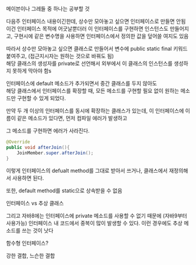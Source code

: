 
메이븐이나 그레들 중 하나는 공부할 것  

다음주 인터페이스 내용이긴한데, 상수만 모아놓고 싶으면 인터페이스로 만들면 안됨  
이건 인터페이스 목적에 어긋날뿐더러 이 인터페이스를 구현하면 인스턴스도 만들어지고, 구현시에 같은 변수명을 사용하면 인터페이스에서 정의한 값을 덮어쓸 여지도 있음  

따라서 상수만 모아놓고 싶으면 클래스로 만들어서 변수에 public static final 키워드 붙여주고, (접근지시자는 원하는 것으로 바꿔도 됨)  
해당 클래스의 생성자를 private로 선언해서 외부에서 이 클래스의 인스턴스를 생성하지 못하게 막아야 함s


인터페이스에 default 메소드가 추가되면서 중간 클래스를 두지 않아도  
해당 클래스에서 인터페이스를 확장할 때, 모든 메소드를 구현할 필요 없이 원하는 메소드만 구현할 수 있게 되었다.  

만약 두 개 이상의 인터페이스를 동시에 확장하는 클래스가 있는데, 이 인터페이스에 이름이 같은 메소드가 있다면, 먼저 컴파일 에러가 발생하고  

그 메소드를 구현하면 에러가 사라진다. 
```java
@Override
public void afterJoin(){
    JoinMember.super.afterJoin();
}
```
이렇게 인터페이스의 defualt method를 그대로 받아서 쓰거나, 클래스에서 재정의해서 사용하면 된다. 

또한, default method를 static으로 상속받을 수 없음

인터페이스 vs 추상 클래스


그리고 자바8에는 인터페이스에 private 메소드를 사용할 수 없기 때문에 (자바9부터 사용가능) 인터페이스 내 코드에서 중복이 많이 발생할 수 있다. 이런 경우에도 추상 메소드를 쓰는 것이 낫다

함수형 인터페이스?

강한 결합, 느슨한 결합